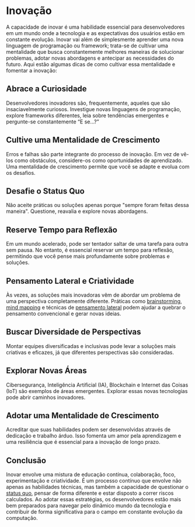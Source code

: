 # Inovação

A capacidade de inovar é uma habilidade essencial para desenvolvedores em um mundo onde a tecnologia e as expectativas dos usuários estão em constante evolução. Inovar vai além de simplesmente aprender uma nova linguagem de programação ou framework; trata-se de cultivar uma mentalidade que busca constantemente melhores maneiras de solucionar problemas, adotar novas abordagens e antecipar as necessidades do futuro. Aqui estão algumas dicas de como cultivar essa mentalidade e fomentar a inovação:

## Abrace a Curiosidade

Desenvolvedores inovadores são, frequentemente, aqueles que são insaciavelmente curiosos. Investigue novas linguagens de programação, explore frameworks diferentes, leia sobre tendências emergentes e pergunte-se constantemente “E se…?”

## Cultive uma Mentalidade de Crescimento

Erros e falhas são parte integrante do processo de inovação. Em vez de vê-los como obstáculos, considere-os como oportunidades de aprendizado. Uma mentalidade de crescimento permite que você se adapte e evolua com os desafios.

## Desafie o Status Quo

Não aceite práticas ou soluções apenas porque "sempre foram feitas dessa maneira". Questione, reavalia e explore novas abordagens.

## Reserve Tempo para Reflexão

Em um mundo acelerado, pode ser tentador saltar de uma tarefa para outra sem pausa. No entanto, é essencial reservar um tempo para reflexão, permitindo que você pense mais profundamente sobre problemas e soluções.

## Pensamento Lateral e Criatividade

Às vezes, as soluções mais inovadoras vêm de abordar um problema de uma perspectiva completamente diferente. Práticas como [brainstorming](https://en.wikipedia.org/wiki/Brainstorming), [mind mapping](https://www.mindmeister.com) e técnicas de [pensamento lateral](https://en.wikipedia.org/wiki/Lateral_thinking) podem ajudar a quebrar o pensamento convencional e gerar novas ideias.

## Buscar Diversidade de Perspectivas

Montar equipes diversificadas e inclusivas pode levar a soluções mais criativas e eficazes, já que diferentes perspectivas são consideradas.

## Explorar Novas Áreas

Cibersegurança, Inteligência Artificial (IA), Blockchain e Internet das Coisas (IoT) são exemplos de áreas emergentes. Explorar essas novas tecnologias pode abrir caminhos inovadores.

## Adotar uma Mentalidade de Crescimento

Acreditar que suas habilidades podem ser desenvolvidas através de dedicação e trabalho árduo. Isso fomenta um amor pela aprendizagem e uma resiliência que é essencial para a inovação de longo prazo.

## Conclusão

Inovar envolve uma mistura de educação contínua, colaboração, foco, experimentação e criatividade. É um processo contínuo que envolve não apenas as habilidades técnicas, mas também a capacidade de questionar o [status quo](https://en.wikipedia.org/wiki/Status_quo), pensar de forma diferente e estar disposto a correr riscos calculados. Ao adotar essas estratégias, os desenvolvedores estão mais bem preparados para navegar pelo dinâmico mundo da tecnologia e contribuir de forma significativa para o campo em constante evolução da computação.

